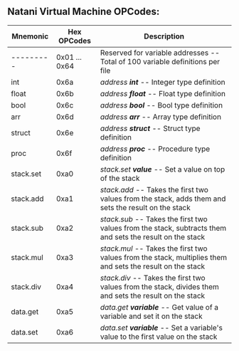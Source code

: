 ## Natani Virtual Machine OPCodes:

|    Mnemonic   |  Hex OPCodes  |  Description                                                                                                  |
| ------------- | ------------- | ------------------------------------------------------------------------------------------------------------- |
|   ---------   | 0x01 ... 0x64 |  Reserved for variable addresses -- Total of 100 variable definitions per file                                |
|   int         |     0x6a      |  *address **int*** -- Integer type definition                                                                 |
|   float       |     0x6b      |  *address **float*** -- Float type definition                                                                 |
|   bool        |     0x6c      |  *address **bool*** -- Bool type definition                                                                   |
|   arr         |     0x6d      |  *address **arr*** -- Array type definition                                                                   |
|   struct      |     0x6e      |  *address **struct*** -- Struct type definition                                                               |
|   proc        |     0x6f      |  *address **proc*** -- Procedure type definition                                                              |
|   stack.set   |     0xa0      |  *stack.set **value*** -- Set a value on top of the stack                                                     |
|   stack.add   |     0xa1      |  *stack.add* -- Takes the first two values from the stack, adds them and sets the result on the stack         |
|   stack.sub   |     0xa2      |  *stack.sub* -- Takes the first two values from the stack, subtracts them and sets the result on the stack    |
|   stack.mul   |     0xa3      |  *stack.mul* -- Takes the first two values from the stack, multiplies them and sets the result on the stack   |
|   stack.div   |     0xa4      |  *stack.div* -- Takes the first two values from the stack, divides them and sets the result on the stack      |
|   data.get    |     0xa5      |  *data.get **variable*** -- Get value of a variable and set it on the stack                                   |
|   data.set    |     0xa6      |  *data.set **variable*** -- Set a variable's value to the first value on the stack                            |
